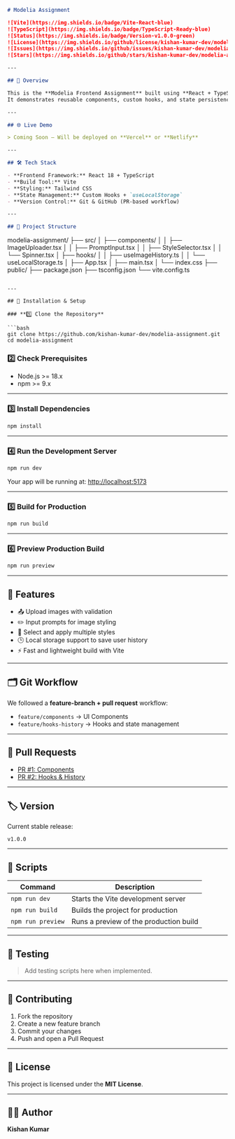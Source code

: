 
```markdown
# Modelia Assignment

![Vite](https://img.shields.io/badge/Vite-React-blue)
![TypeScript](https://img.shields.io/badge/TypeScript-Ready-blue)
![Status](https://img.shields.io/badge/Version-v1.0.0-green)
![License](https://img.shields.io/github/license/kishan-kumar-dev/modelia-assignment)
![Issues](https://img.shields.io/github/issues/kishan-kumar-dev/modelia-assignment)
![Stars](https://img.shields.io/github/stars/kishan-kumar-dev/modelia-assignment?style=social)

---

## 🚀 Overview

This is the **Modelia Frontend Assignment** built using **React + TypeScript + Vite**.  
It demonstrates reusable components, custom hooks, and state persistence with **local storage**.

---

## 🌐 Live Demo

> Coming Soon — Will be deployed on **Vercel** or **Netlify**

---

## 🛠 Tech Stack

- **Frontend Framework:** React 18 + TypeScript  
- **Build Tool:** Vite  
- **Styling:** Tailwind CSS  
- **State Management:** Custom Hooks + `useLocalStorage`  
- **Version Control:** Git & GitHub (PR-based workflow)

---

## 📂 Project Structure

```

modelia-assignment/
├── src/
│   ├── components/
│   │   ├── ImageUploader.tsx
│   │   ├── PromptInput.tsx
│   │   ├── StyleSelector.tsx
│   │   └── Spinner.tsx
│   ├── hooks/
│   │   ├── useImageHistory.ts
│   │   └── useLocalStorage.ts
│   ├── App.tsx
│   ├── main.tsx
│   └── index.css
├── public/
├── package.json
├── tsconfig.json
└── vite.config.ts

````

---

## 🔧 Installation & Setup

### **1️⃣ Clone the Repository**

```bash
git clone https://github.com/kishan-kumar-dev/modelia-assignment.git
cd modelia-assignment
````

### **2️⃣ Check Prerequisites**

* Node.js >= 18.x
* npm >= 9.x

---

### **3️⃣ Install Dependencies**

```bash
npm install
```

---

### **4️⃣ Run the Development Server**

```bash
npm run dev
```

Your app will be running at:
[http://localhost:5173](http://localhost:5173)

---

### **5️⃣ Build for Production**

```bash
npm run build
```

---

### **6️⃣ Preview Production Build**

```bash
npm run preview
```

---

## 🧩 Features

* 📤 Upload images with validation
* ✏️ Input prompts for image styling
* 🎨 Select and apply multiple styles
* 🕒 Local storage support to save user history
* ⚡ Fast and lightweight build with Vite

---

## 🗂 Git Workflow

We followed a **feature-branch + pull request** workflow:

* `feature/components` → UI Components
* `feature/hooks-history` → Hooks and state management

---

## 🔗 Pull Requests

* [PR #1: Components](https://github.com/kishan-kumar-dev/modelia-assignment/pull/1)
* [PR #2: Hooks & History](https://github.com/kishan-kumar-dev/modelia-assignment/pull/2)

---

## 🏷 Version

Current stable release:

```
v1.0.0
```

---

## 🧪 Scripts

| Command           | Description                            |
| ----------------- | -------------------------------------- |
| `npm run dev`     | Starts the Vite development server     |
| `npm run build`   | Builds the project for production      |
| `npm run preview` | Runs a preview of the production build |

---

## 🧪 Testing

> Add testing scripts here when implemented.

---

## 🤝 Contributing

1. Fork the repository
2. Create a new feature branch
3. Commit your changes
4. Push and open a Pull Request

---

## 📜 License

This project is licensed under the **MIT License**.

---

## 👨‍💻 Author

**Kishan Kumar**
```